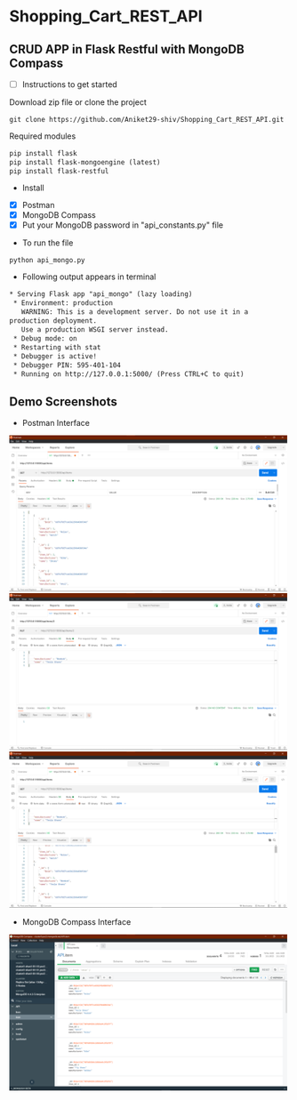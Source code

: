 # Shopping_Cart_REST_API

## CRUD APP in Flask Restful with MongoDB Compass

- [ ] Instructions to get started 

Download zip file or clone the project
```
git clone https://github.com/Aniket29-shiv/Shopping_Cart_REST_API.git
```

Required modules
```
pip install flask
pip install flask-mongoengine (latest)
pip install flask-restful
```

- Install
- [x] Postman
- [x] MongoDB Compass
- [x] Put your MongoDB password in "api_constants.py" file

- To run the file
```
python api_mongo.py
```

- Following output appears in terminal
```
* Serving Flask app "api_mongo" (lazy loading)
 * Environment: production
   WARNING: This is a development server. Do not use it in a production deployment.
   Use a production WSGI server instead.
 * Debug mode: on
 * Restarting with stat
 * Debugger is active!
 * Debugger PIN: 595-401-104
 * Running on http://127.0.0.1:5000/ (Press CTRL+C to quit)
```

## Demo Screenshots

* Postman Interface
<img src="demo/get_items.png" width=500/>
<img src="demo/put_item.png" width=500/>
<img src="demo/display_get_items.png" width=500/>

* MongoDB Compass Interface
<img src="demo/updated_mongdbCompass.png" width=500/>
